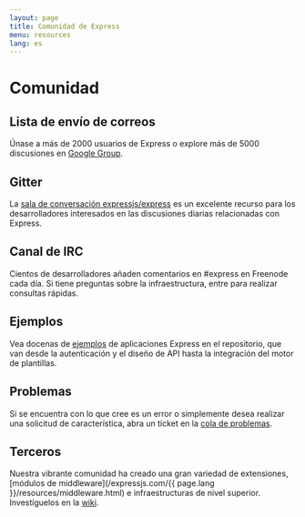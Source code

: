 ```yaml
---
layout: page
title: Comunidad de Express
menu: resources
lang: es
---
```


# Comunidad

## Lista de envío de correos

Únase a más de 2000 usuarios de Express o explore más de 5000 discusiones en [Google Group](https://groups.google.com/group/express-js).

## Gitter

La [sala de conversación expressjs/express](https://gitter.im/expressjs/express) es un excelente recurso para los desarrolladores interesados en las discusiones diarias relacionadas con Express.

## Canal de IRC

Cientos de desarrolladores añaden comentarios en #express en Freenode cada día.
Si tiene preguntas sobre la infraestructura, entre para realizar consultas rápidas.

## Ejemplos

Vea docenas de [ejemplos](https://github.com/expressjs/express/tree/master/examples) de aplicaciones Express en el repositorio, que van desde la autenticación y el diseño de API hasta la integración del motor de plantillas.

## Problemas

Si se encuentra con lo que cree es un error o simplemente desea realizar una solicitud de característica, abra un ticket en la [cola de problemas](https://github.com/expressjs/express/issues).

## Terceros

Nuestra vibrante comunidad ha creado una gran variedad de extensiones, [módulos de middleware](/expressjs.com/{{ page.lang }}/resources/middleware.html) e infraestructuras de nivel superior. Investíguelos en la [wiki](https://github.com/expressjs/express/wiki).

